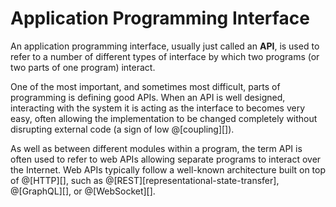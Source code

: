 # Application Programming Interface

An application programming interface, usually just called an __API__, is used to refer
to a number of different types of interface by which two programs (or two parts of one
program) interact.

One of the most important, and sometimes most difficult, parts of programming is defining
good APIs. When an API is well designed, interacting with the system it is acting as the
interface to becomes very easy, often allowing the implementation to be changed completely
without disrupting external code (a sign of low @[coupling][]).

As well as between different modules within a program, the term API is often used to refer
to web APIs allowing separate programs to interact over the Internet. Web APIs typically
follow a well-known architecture built on top of @[HTTP][], such as
@[REST][representational-state-transfer], @[GraphQL][], or @[WebSocket][].
